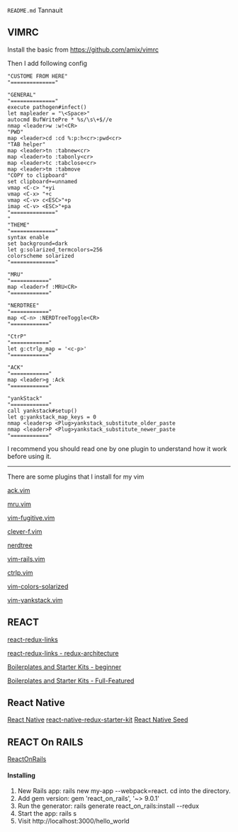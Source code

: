 `README.md` Tannauit

## VIMRC ##
Install the basic from https://github.com/amix/vimrc

Then I add following config

	"CUSTOME FROM HERE"
	"=============="

	"GENERAL"
	"=============="
	execute pathogen#infect()
	let mapleader = "\<Space>"
	autocmd BufWritePre * %s/\s\+$//e
	nmap <leader>w :w!<CR>
	"PWD"
	map <leader>cd :cd %:p:h<cr>:pwd<cr>
	"TAB helper"
	map <leader>tn :tabnew<cr>
	map <leader>to :tabonly<cr>
	map <leader>tc :tabclose<cr>
	map <leader>tm :tabmove
	"COPY to clipboard"
	set clipboard+=unnamed
	vmap <C-c> "+yi
	vmap <C-x> "+c
	vmap <C-v> c<ESC>"+p
	imap <C-v> <ESC>"+pa
	"=============="
	"
	"THEME"
	"=============="
	syntax enable
	set background=dark
	let g:solarized_termcolors=256
	colorscheme solarized
	"=============="

	"MRU"
	"============"
	map <leader>f :MRU<CR>
	"============"

	"NERDTREE"
	"============"
	map <C-n> :NERDTreeToggle<CR>
	"============"

	"CtrP"
	"============"
	let g:ctrlp_map = '<c-p>'
	"============"

	"ACK"
	"============"
	map <leader>g :Ack
	"============"

	"yankStack"
	"============"
	call yankstack#setup()
	let g:yankstack_map_keys = 0
	nmap <leader>p <Plug>yankstack_substitute_older_paste
	nmap <leader>P <Plug>yankstack_substitute_newer_paste
	"============"

I recommend you should read one by one plugin to understand how it work before using it.

---
There are some plugins that I install for my vim

[ack.vim](https://github.com/mileszs/ack.vim)

[mru.vim](https://github.com/vim-scripts/mru.vim)

[vim-fugitive.vim](https://github.com/tpope/vim-fugitive)

[clever-f.vim](https://github.com/rhysd/clever-f.vim)

[nerdtree](https://github.com/scrooloose/nerdtree)

[vim-rails.vim](https://github.com/tpope/vim-rails)

[ctrlp.vim](https://kien.github.com/ctrlp.vim)

[vim-colors-solarized](https://github.com/altercation/vim-colors-solarized)

[vim-yankstack.vim](https://github.com/maxbrunsfeld/vim-yankstack)

## REACT ##

[react-redux-links](https://github.com/markerikson/react-redux-links)

[react-redux-links - redux-architecture](https://github.com/markerikson/react-redux-links/blob/master/redux-architecture.md)

[Boilerplates and Starter Kits - beginner](https://github.com/facebookincubator/create-react-app)

[Boilerplates and Starter Kits - Full-Featured](https://github.com/davezuko/react-redux-starter-kit)


## React Native ##

[React Native](https://github.com/facebook/react-native)
[react-native-redux-starter-kit](https://github.com/LeoLeBras/react-native-redux-starter-kit)
[React Native Seed](https://github.com/GeekyAnts/react-native-boilerplate-redux-typescript)

## REACT On RAILS ##

[ReactOnRails](https://github.com/shakacode/react_on_rails)

#### Installing ####


1. New Rails app: rails new my-app --webpack=react. cd into the directory.
2. Add gem version: gem 'react_on_rails', '~> 9.0.1'
3. Run the generator: rails generate react_on_rails:install --redux
4. Start the app: rails s
5. Visit http://localhost:3000/hello_world
